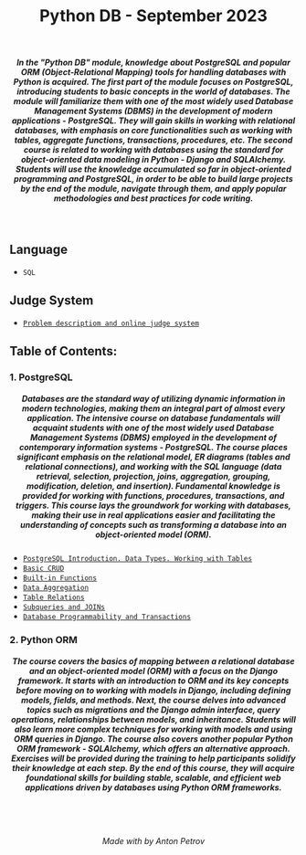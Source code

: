 <h1 align="center">
Python DB - September 2023
</h1>

<br/>

<h5 align="center">
In the "Python DB" module, knowledge about PostgreSQL and popular ORM (Object-Relational Mapping) tools for handling databases with Python is acquired. The first part of the module focuses on PostgreSQL, introducing students to basic concepts in the world of databases. The module will familiarize them with one of the most widely used Database Management Systems (DBMS) in the development of modern applications - PostgreSQL. They will gain skills in working with relational databases, with emphasis on core functionalities such as working with tables, aggregate functions, transactions, procedures, etc. The second course is related to working with databases using the standard for object-oriented data modeling in Python - Django and SQLAlchemy. Students will use the knowledge accumulated so far in object-oriented programming and PostgreSQL, in order to be able to build large projects by the end of the module, navigate through them, and apply popular methodologies and best practices for code writing.
</h5>

<br/>

## Language

- `SQL`

## Judge System

- [`Problem descriptiom and online judge system`](https://judge.softuni.org/Contests#!/List/ByCategory/426/Python-DB)

## Table of Contents:

### 1. PostgreSQL

<h5 align="center">
Databases are the standard way of utilizing dynamic information in modern technologies, making them an integral part of almost every application. The intensive course on database fundamentals will acquaint students with one of the most widely used Database Management Systems (DBMS) employed in the development of contemporary information systems - PostgreSQL. The course places significant emphasis on the relational model, ER diagrams (tables and relational connections), and working with the SQL language (data retrieval, selection, projection, joins, aggregation, grouping, modification, deletion, and insertion). Fundamental knowledge is provided for working with functions, procedures, transactions, and triggers. This course lays the groundwork for working with databases, making their use in real applications easier and facilitating the understanding of concepts such as transforming a database into an object-oriented model (ORM).
</h5>

- [`PostgreSQL Introduction. Data Types. Working with Tables`](https://github.com/tonytech83/Python-DB/tree/main/01_PostgreSQL/01_Data_Types_and_Table_Basics)
- [`Basic CRUD`](https://github.com/tonytech83/Python-DB/tree/main/01_PostgreSQL/02_Basic_CRUD)
- [`Built-in Functions`](https://github.com/tonytech83/Python-DB/tree/main/01_PostgreSQL/03_Built_in_Functions)
- [`Data Aggregation`](https://github.com/tonytech83/Python-DB/tree/main/01_PostgreSQL/04_Data_Aggregation)
- [`Table Relations`](https://github.com/tonytech83/Python-DB/tree/main/01_PostgreSQL/05_Table_Relations)
- [`Subqueries and JOINs`](https://github.com/tonytech83/Python-DB/tree/main/01_PostgreSQL/06_Subqueries_and_JOINs)
- [`Database Programmability and Transactions`](https://github.com/tonytech83/Python-DB/tree/main/01_PostgreSQL/07_Database_Programmability)

### 2. Python ORM

<h5 align="center">
The course covers the basics of mapping between a relational database and an object-oriented model (ORM) with a focus on the Django framework. It starts with an introduction to ORM and its key concepts before moving on to working with models in Django, including defining models, fields, and methods. Next, the course delves into advanced topics such as migrations and the Django admin interface, query operations, relationships between models, and inheritance. Students will also learn more complex techniques for working with models and using ORM queries in Django. The course also covers another popular Python ORM framework - SQLAlchemy, which offers an alternative approach. Exercises will be provided during the training to help participants solidify their knowledge at each step. By the end of this course, they will acquire foundational skills for building stable, scalable, and efficient web applications driven by databases using Python ORM frameworks.
</h5>

<br/>
<br/>

<h6 align="center"> Made with by Anton Petrov </h6>
